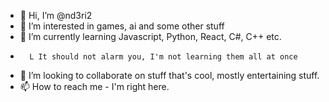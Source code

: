 - 👋 Hi, I’m @nd3ri2
- 👀 I’m interested in games, ai and some other stuff
- 🌱 I’m currently learning Javascript, Python, React, C#, C++ etc.
-       L It should not alarm you, I'm not learning them all at once
- 💞️ I’m looking to collaborate on stuff that's cool, mostly entertaining stuff.
- 📫 How to reach me - I'm right here.

<!---
nd3ri2/nd3ri2 is a ✨ special ✨ repository because its `README.md` (this file) appears on your GitHub profile.
You can click the Preview link to take a look at your changes.
--->
